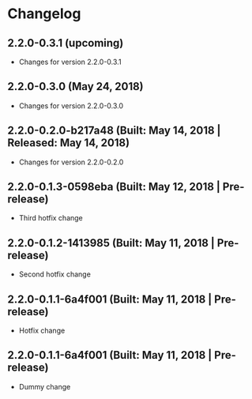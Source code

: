 # Changelog

## 2.2.0-0.3.1 (upcoming)

* Changes for version 2.2.0-0.3.1

## 2.2.0-0.3.0 (May 24, 2018)

* Changes for version 2.2.0-0.3.0

## 2.2.0-0.2.0-b217a48 (Built: May 14, 2018 | Released: May 14, 2018)

* Changes for version 2.2.0-0.2.0

## 2.2.0-0.1.3-0598eba (Built: May 12, 2018 | Pre-release)

* Third hotfix change

## 2.2.0-0.1.2-1413985 (Built: May 11, 2018 | Pre-release)

* Second hotfix change

## 2.2.0-0.1.1-6a4f001 (Built: May 11, 2018 | Pre-release)

* Hotfix change

## 2.2.0-0.1.1-6a4f001 (Built: May 11, 2018 | Pre-release)

* Dummy change

